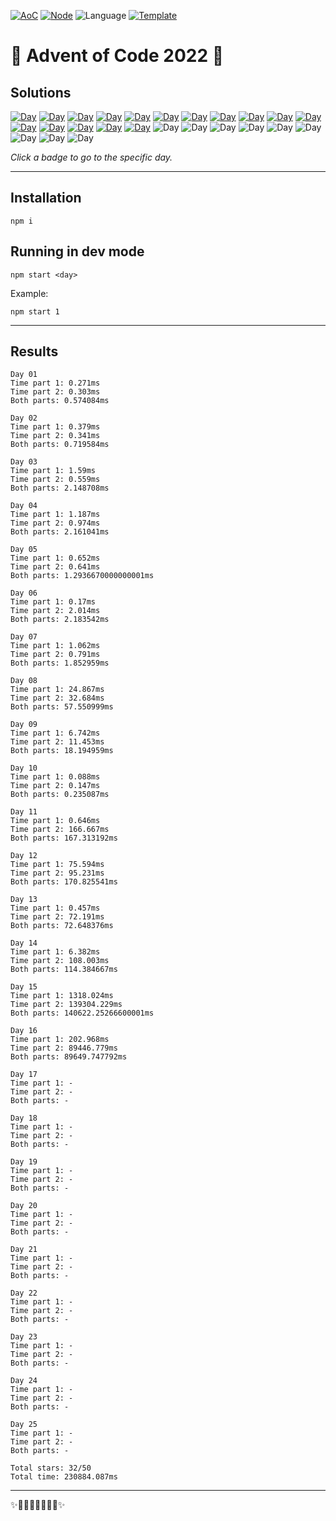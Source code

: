 <!-- Entries between SOLUTIONS and RESULTS tags are auto-generated -->

[![AoC](https://badgen.net/badge/AoC/2022/blue)](https://adventofcode.com/2022)
[![Node](https://badgen.net/badge/Node/v16.13.0+/blue)](https://nodejs.org/en/download/)
![Language](https://badgen.net/badge/Language/TypeScript/blue)
[![Template](https://badgen.net/badge/Template/aocrunner/blue)](https://github.com/caderek/aocrunner)

# 🎄 Advent of Code 2022 🎄

## Solutions

<!--SOLUTIONS-->

[![Day](https://badgen.net/badge/01/%E2%98%85%E2%98%85/green)](src/day01)
[![Day](https://badgen.net/badge/02/%E2%98%85%E2%98%85/green)](src/day02)
[![Day](https://badgen.net/badge/03/%E2%98%85%E2%98%85/green)](src/day03)
[![Day](https://badgen.net/badge/04/%E2%98%85%E2%98%85/green)](src/day04)
[![Day](https://badgen.net/badge/05/%E2%98%85%E2%98%85/green)](src/day05)
[![Day](https://badgen.net/badge/06/%E2%98%85%E2%98%85/green)](src/day06)
[![Day](https://badgen.net/badge/07/%E2%98%85%E2%98%85/green)](src/day07)
[![Day](https://badgen.net/badge/08/%E2%98%85%E2%98%85/green)](src/day08)
[![Day](https://badgen.net/badge/09/%E2%98%85%E2%98%85/green)](src/day09)
[![Day](https://badgen.net/badge/10/%E2%98%85%E2%98%85/green)](src/day10)
[![Day](https://badgen.net/badge/11/%E2%98%85%E2%98%85/green)](src/day11)
[![Day](https://badgen.net/badge/12/%E2%98%85%E2%98%85/green)](src/day12)
[![Day](https://badgen.net/badge/13/%E2%98%85%E2%98%85/green)](src/day13)
[![Day](https://badgen.net/badge/14/%E2%98%85%E2%98%85/green)](src/day14)
[![Day](https://badgen.net/badge/15/%E2%98%85%E2%98%85/green)](src/day15)
[![Day](https://badgen.net/badge/16/%E2%98%85%E2%98%85/green)](src/day16)
![Day](https://badgen.net/badge/17/%E2%98%86%E2%98%86/gray)
![Day](https://badgen.net/badge/18/%E2%98%86%E2%98%86/gray)
![Day](https://badgen.net/badge/19/%E2%98%86%E2%98%86/gray)
![Day](https://badgen.net/badge/20/%E2%98%86%E2%98%86/gray)
![Day](https://badgen.net/badge/21/%E2%98%86%E2%98%86/gray)
![Day](https://badgen.net/badge/22/%E2%98%86%E2%98%86/gray)
![Day](https://badgen.net/badge/23/%E2%98%86%E2%98%86/gray)
![Day](https://badgen.net/badge/24/%E2%98%86%E2%98%86/gray)
![Day](https://badgen.net/badge/25/%E2%98%86%E2%98%86/gray)

<!--/SOLUTIONS-->

_Click a badge to go to the specific day._

---

## Installation

```
npm i
```

## Running in dev mode

```
npm start <day>
```

Example:

```
npm start 1
```

---

## Results

<!--RESULTS-->

```
Day 01
Time part 1: 0.271ms
Time part 2: 0.303ms
Both parts: 0.574084ms
```

```
Day 02
Time part 1: 0.379ms
Time part 2: 0.341ms
Both parts: 0.719584ms
```

```
Day 03
Time part 1: 1.59ms
Time part 2: 0.559ms
Both parts: 2.148708ms
```

```
Day 04
Time part 1: 1.187ms
Time part 2: 0.974ms
Both parts: 2.161041ms
```

```
Day 05
Time part 1: 0.652ms
Time part 2: 0.641ms
Both parts: 1.2936670000000001ms
```

```
Day 06
Time part 1: 0.17ms
Time part 2: 2.014ms
Both parts: 2.183542ms
```

```
Day 07
Time part 1: 1.062ms
Time part 2: 0.791ms
Both parts: 1.852959ms
```

```
Day 08
Time part 1: 24.867ms
Time part 2: 32.684ms
Both parts: 57.550999ms
```

```
Day 09
Time part 1: 6.742ms
Time part 2: 11.453ms
Both parts: 18.194959ms
```

```
Day 10
Time part 1: 0.088ms
Time part 2: 0.147ms
Both parts: 0.235087ms
```

```
Day 11
Time part 1: 0.646ms
Time part 2: 166.667ms
Both parts: 167.313192ms
```

```
Day 12
Time part 1: 75.594ms
Time part 2: 95.231ms
Both parts: 170.825541ms
```

```
Day 13
Time part 1: 0.457ms
Time part 2: 72.191ms
Both parts: 72.648376ms
```

```
Day 14
Time part 1: 6.382ms
Time part 2: 108.003ms
Both parts: 114.384667ms
```

```
Day 15
Time part 1: 1318.024ms
Time part 2: 139304.229ms
Both parts: 140622.25266600001ms
```

```
Day 16
Time part 1: 202.968ms
Time part 2: 89446.779ms
Both parts: 89649.747792ms
```

```
Day 17
Time part 1: -
Time part 2: -
Both parts: -
```

```
Day 18
Time part 1: -
Time part 2: -
Both parts: -
```

```
Day 19
Time part 1: -
Time part 2: -
Both parts: -
```

```
Day 20
Time part 1: -
Time part 2: -
Both parts: -
```

```
Day 21
Time part 1: -
Time part 2: -
Both parts: -
```

```
Day 22
Time part 1: -
Time part 2: -
Both parts: -
```

```
Day 23
Time part 1: -
Time part 2: -
Both parts: -
```

```
Day 24
Time part 1: -
Time part 2: -
Both parts: -
```

```
Day 25
Time part 1: -
Time part 2: -
Both parts: -
```

```
Total stars: 32/50
Total time: 230884.087ms
```

<!--/RESULTS-->

---

✨🎄🎁🎄🎅🎄🎁🎄✨